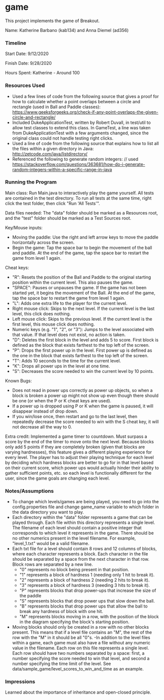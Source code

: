 game
====

This project implements the game of Breakout.

Name: Katherine Barbano (kab134) and Anna Diemel (ad356)

### Timeline

Start Date: 9/12/2020

Finish Date: 9/28/2020

Hours Spent: Katherine - Around 100

### Resources Used
- Used a few lines of code from the following source that gives a proof
for how to calculate whether a point overlaps between a circle and rectangle
(used in Ball and Paddle classes):
https://www.geeksforgeeks.org/check-if-any-point-overlaps-the-given-circle-and-rectangle/
- Included DukeApplicationTest, written by Robert Duvall,
 in test/util to allow test classes to extend this class. In GameTest,
 a line was taken from DukeApplicationTest with a few arguments changed,
 since the original class could not handle testing right clicks.
- Used a line of code from the following source that explains how to list
all the files within a given directory in Java:
http://zetcode.com/java/listdirectory/
- Referenced the following to generate random integers: // used https://stackoverflow.com/questions/363681/how-do-i-generate-random-integers-within-a-specific-range-in-java


### Running the Program

Main class: Run Main.java to interactively play the game yourself.
All tests are contained in the test directory. To run all tests at
the same time, right click the test folder, then click "Run 'All Tests'".

Data files needed: The "data" folder should be marked as a Resources
root, and the "test" folder should be marked as a Test Sources root.

Key/Mouse inputs:
- Moving the paddle: Use the right and left arrow keys to move
the paddle horizontally across the screen.
- Begin the game: Tap the space bar to begin the movement of the ball
and paddle. At the end of the game, tap the space bar to restart the
game from level 1 again.

Cheat keys:
- "R": Resets the position of the Ball and Paddle to the original
starting position within the current level. This also pauses the game.
- "SPACE": Pauses or unpauses the game. If the game has not been
started yet, it begins the movement of the Ball. At the end of the game, tap the space bar to restart the
game from level 1 again.
- "L": Adds one extra life to the player for the current level.
- Right mouse click: Skips to the next level. If the current level is the last level,
this click does nothing.
- Left mouse click: Skips to the previous level. If the current level is
the first level, this mouse click does nothing.
- Numeric keys (e.g. "1", "2", or "3"): Jumps to the level associated with that value. If that level
does not exist, no action is taken.
- "D": Deletes the first block in the level and adds 5 to score. First block is defined as the block that exists farthest to the top left
of the screen.
- "P": Drops the first power up in the level. First power up is defined as the one in the block that exists farthest to the top left of the screen.
- "T": Adds 10 seconds to the time for the current level.
- "K": Drops all power ups in the level at one time.
- "S": Decreases the score needed to win the current level by 10 points.

Known Bugs:
- Does not read in power ups correctly as power up objects,
so when a block is broken a power up might not show up even
though there should be one (or when the P or K cheat keys are used).
- If a power up is dropped using P or K when the game is paused,
it will disappear instead of drop down.
- If you win/lose once, then restart and go to the last level, then
repeatedly decrease the score needed to win with the S cheat key, it will not decrease
all the way to 0.

Extra credit: Implemented a game timer to countdown. Must surpass
a score by the end of the timer to move onto the next level. Because
blocks only add 5 points if they are completely broken (given that blocks
are varying hardnesses), this feature
gives a different playing experience for every level. The player has to
adjust their playing technique for each level by deciding which hardness
blocks are better to go for in that level based on their current score,
which power ups would actually hinder their ability to gather sufficient points,
etc. so each level is functionally different for the user, since the game
goals are changing each level.


### Notes/Assumptions
- To change which levels/games are being played, you need to go into
the config.properties file and change game_name variable to which folder
in the data directory you want to play.
- Each directory within the "data" folder represents a game that can
be played through. Each file within this directory represents a single
level. The filename of each level should contain a positive integer
that corresponds to which level it represents in the game. There should
be no other numerics present in the level filename. For example,
"level_1.txt" would be a valid filename.
- Each txt file for a level should contain 8 rows and 12 columns of
blocks, where each character represents a block. Each character in the
file should be separated by a space from the next character in that row.
Block rows are separated by a new line.
    - "0" represents no block being present in that position.
    - "1" represents a block of hardness 1 (needing only 1 hit to break it).
    - "2" represents a block of hardness 2 (needing 2 hits to break it).
    - "3" represents a block of hardness 3 (needing 3 hits to break it).
    - "P" represents blocks that drop power-ups that increase the size of the paddle
    - "S" represents blocks that drop power ups that slow down the ball.
    - "B" represents blocks that drop power ups that allow the ball to break any
      hardness of block with one hit.
    - "M" represents blocks moving in a row, with the position of the block in the diagram
      specifying the block's starting position.
- Moving blocks should only be created in a row with no other blocks present.
This means that if a level file contains an "M", the rest of the row with
the "M" in it should be all "0"s.
-In addition to the level files within a game, each game must also
have a file without any numeric value in the filename. Each row on this
file represents a single level. Each row should have two numbers separated
by a space: first, a number specifying the score needed to win that level,
and second a number specifying the time limit of the level. See data/sample_game/level_scores_to_win_and_time
as an example.

### Impressions
Learned about the importance of inheritance and open-closed principle.